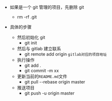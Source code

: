 - 如果是一个 git 管理的项目，先删除 git
  - rm -rf .git

- 具体的步骤
  - 然后初始化 git 
    - git init
  - 然后与 gitlab 建立联系
    - git remote add origin `gitlab对应的项目地址`
  - 执行操作
    - git add .
    - git commit -m xx
  - 更新当前的`README.md`文件
    - git pull --rebase origin master
  - 推送项目
    - git push -u origin master

